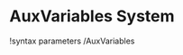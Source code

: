 <!-- MOOSE Documentation Stub: Remove this when content is added. -->

# AuxVariables System
!syntax parameters /AuxVariables

